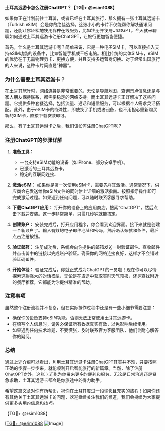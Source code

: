 **土耳其远游卡怎么注册ChatGPT？【TG💪+ @esim1088】**

如果你正在计划前往土耳其，或者已经在土耳其旅行，那么拥有一张土耳其远游卡（Turkish eSIM）会是你的绝佳选择。这张小小的卡片不仅能帮你解决通讯问题，还能让你轻松地使用各种在线服务，比如注册并使用ChatGPT。今天就来聊聊如何通过土耳其远游卡注册ChatGPT，让旅行更加智能便捷。

首先，什么是土耳其远游卡呢？简单来说，它是一种电子SIM卡，可以直接插入支持eSIM功能的设备中，比如智能手机或平板电脑。相比传统的实体SIM卡，eSIM的优势在于无需物理剪卡、更换方便，并且支持多运营商切换。对于经常出国旅行的人来说，这种卡片简直是“神器”。

### **为什么需要土耳其远游卡？**
在土耳其旅行时，网络连接是非常重要的。无论是导航地图、查询景点信息还是与家人朋友保持联系，都需要稳定的网络支持。而土耳其远游卡正好解决了这些问题。它提供多种套餐选择，包括流量、通话和短信服务，可以根据个人需求灵活搭配。此外，由于eSIM卡的特殊性，即使换了手机或者设备，也不用担心重新购买新的SIM卡，直接下载安装即可。

那么，有了土耳其远游卡之后，我们该如何注册ChatGPT呢？

### **注册ChatGPT的步骤详解**
1. **准备工具：**
   - 一台支持eSIM功能的设备（如iPhone、部分安卓手机）。
   - 已激活的土耳其远游卡。
   - 稳定的互联网连接。

2. **激活eSIM：**
   如果你是第一次使用eSIM卡，需要先将其激活。通常情况下，供应商会在发送给你eSIM文件的同时附上详细的激活指南。按照指示操作即可完成激活过程。如果遇到任何问题，可以随时联系客服寻求帮助。

3. **下载ChatGPT应用：**
   打开你的设备上的应用商店，搜索“ChatGPT”，然后点击下载并安装。这一步非常简单，只需几秒钟就能搞定。

4. **创建账户：**
   安装完成后，打开应用程序，你会看到欢迎界面。接下来就是创建一个新账户了。输入有效的电子邮件地址和密码，然后确认条款和条件，最后点击注册按钮。

5. **验证邮箱：**
   注册成功后，系统会向你提供的邮箱发送一封验证邮件。查收邮件并点击其中的链接以完成账户验证。确保你的网络连接良好，这样才不会错过验证码邮件。

6. **开始体验：**
   验证完成后，你就正式成为ChatGPT的一员啦！现在你可以尽情探索这款强大的对话模型，无论是在旅途中获取实时天气预报，还是查找附近的餐厅推荐，它都能为你提供精准的帮助。

### **注意事项**
虽然整个注册流程并不复杂，但在实际操作过程中还是有一些小细节需要注意：
- 确保你的设备支持eSIM功能，否则无法正常使用土耳其远游卡。
- 在填写个人信息时，请务必保证所有数据真实有效，以免影响后续使用。
- 如果遇到任何技术难题，不要慌张，及时联系官方客服团队，他们会耐心解答你的疑问。

### **总结**
通过上述介绍可以看出，利用土耳其远游卡注册ChatGPT其实并不难，只要按照正确的步骤一步步来，就能顺利开启智能旅行的新篇章。当然，除了注册ChatGPT之外，这张卡还能为你带来更多的便利和服务。无论是日常沟通还是紧急求助，土耳其远游卡都会是你旅途中的得力助手。

希望这篇文章对你有所帮助，祝你在土耳其度过一段愉快且充实的旅程！如果你还有其他关于土耳其远游卡的问题，欢迎继续关注我们的频道，我们会持续为大家提供更多实用的信息和技巧。

【TG💪+ @esim1088】  

[[TG💪+ @esim1088](https://t.me/s/esim1088) ![Image](https://i.postimg.cc/4NQfJmqS/Snipaste-2025-05-13-00-14-12.png)]